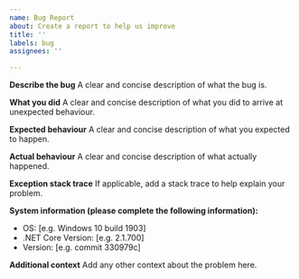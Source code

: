 ```yaml
---
name: Bug Report
about: Create a report to help us improve
title: ''
labels: bug
assignees: ''

---
```


**Describe the bug**
A clear and concise description of what the bug is.

**What you did**
A clear and concise description of what you did to arrive at unexpected behaviour.

**Expected behaviour**
A clear and concise description of what you expected to happen.

**Actual behaviour**
A clear and concise description of what actually happened.

**Exception stack trace**
If applicable, add a stack trace to help explain your problem.

**System information (please complete the following information):**
 - OS: [e.g. Windows 10 build 1903]
 - .NET Core Version: [e.g. 2.1.700]
 - Version: [e.g. commit 330979c]

**Additional context**
Add any other context about the problem here.
